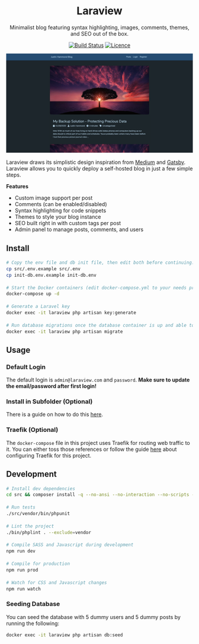 <div align="center">

# Laraview

Minimalist blog featuring syntax highlighting, images, comments, themes, and SEO out of the box.

[![Build Status](https://github.com/Justintime50/laraview/workflows/build/badge.svg)](https://github.com/Justintime50/laraview/actions)
[![Licence](https://img.shields.io/github/license/justintime50/laraview)](LICENSE)

<img src="assets/showcase.png" alt="Showcase">

</div>

Laraview draws its simplistic design inspiration from [Medium](https://medium.com) and [Gatsby](https://www.gatsbyjs.org). Laraview allows you to quickly deploy a self-hosted blog in just a few simple steps.

**Features**

* Custom image support per post
* Comments (can be enabled/disabled)
* Syntax highlighting for code snippets
* Themes to style your blog instance
* SEO built right in with custom tags per post
* Admin panel to manage posts, comments, and users

## Install

```bash
# Copy the env file and db init file, then edit both before continuing. The DB values must match in both files
cp src/.env.example src/.env
cp init-db.env.example init-db.env

# Start the Docker containers (edit docker-compose.yml to your needs prior)
docker-compose up -d

# Generate a Laravel key
docker exec -it laraview php artisan key:generate

# Run database migrations once the database container is up and able to access connections
docker exec -it laraview php artisan migrate
```

## Usage

### Default Login

The default login is `admin@laraview.com` and `password`. **Make sure to update the email/password after first login!**

### Install in Subfolder (Optional)

There is a guide on how to do this [here](https://serversforhackers.com/c/nginx-php-in-subdirectory).

### Traefik (Optional)

The `docker-compose` file in this project uses Traefik for routing web traffic to it. You can either toss those references or follow the guide [here](https://github.com/Justintime50/multisite-docker-server) about configuring Traefik for this project.

## Development

```bash
# Install dev dependencies
cd src && composer install -q --no-ansi --no-interaction --no-scripts --no-suggest --no-progress --prefer-dist

# Run tests
./src/vendor/bin/phpunit

# Lint the project
./bin/phplint . --exclude=vendor

# Compile SASS and Javascript during development
npm run dev

# Compile for production
npm run prod

# Watch for CSS and Javascript changes
npm run watch
```

### Seeding Database

You can seed the database with 5 dummy users and 5 dummy posts by running the following:

```bash
docker exec -it laraview php artisan db:seed
```
